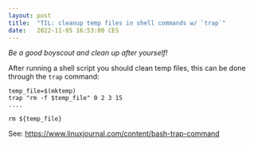 ```yaml
---
layout: post
title:  "TIL: cleanup temp files in shell commands w/ `trap`"
date:   2022-11-05 16:53:00 CES
---
```


_Be a good boyscout and clean up after yourself!_

After running a shell script you should clean temp files, this can be done through the `trap` command:


```shell
temp_file=$(mktemp)
trap "rm -f $temp_file" 0 2 3 15
....

rm ${temp_file}
```

See: <https://www.linuxjournal.com/content/bash-trap-command>
